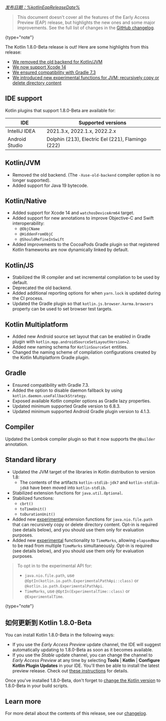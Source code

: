 [//]: # (title: Kotlin 1.8.0-Beta 的新特性)

_[发布日期：%kotlinEapReleaseDate%](eap.md#build-details)_

> This document doesn't cover all the features of the Early Access Preview (EAP) release, but highlights the new ones and some major improvements.
> See the full list of changes in the [GitHub changelog](https://github.com/JetBrains/kotlin/releases/tag/v1.8.0-Beta).
>
{type="note"}

The Kotlin 1.8.0-Beta release is out! Here are some highlights from this release:

* [We removed the old backend for Kotlin/JVM](#kotlin-jvm)
* [We now support Xcode 14](#kotlin-native)
* [We ensured compatibility with Gradle 7.3](#gradle)
* [We introduced new experimental functions for JVM: recursively copy or delete directory content](#standard-library)

## IDE support

Kotlin plugins that support 1.8.0-Beta are available for:

| IDE | Supported versions |
|--|--|
| IntelliJ IDEA | 2021.3.x, 2022.1.x, 2022.2.x |
| Android Studio | Dolphin (213), Electric Eel (221), Flamingo (222) |

## Kotlin/JVM

* Removed the old backend. (The `-Xuse-old-backend` compiler option is no longer supported).
* Added support for Java 19 bytecode.

## Kotlin/Native

* Added support for Xcode 14 and `watchosDeviceArm64` target.
* Added support for new annotations to improve Objective-C and Swift interoperability:
    * `@ObjCName`
    * `@HiddenFromObjC`
    * `@ShouldRefineInSwift`
* Added improvements to the CocoaPods Gradle plugin so that registered Kotlin frameworks are now dynamically linked by default.

## Kotlin/JS

* Stabilized the IR compiler and set incremental compilation to be used by default.
* Deprecated the old backend.
* Added additional reporting options for when `yarn.lock` is updated during the CI process.
* Updated the Gradle plugin so that `kotlin.js.browser.karma.browsers` property can be used to set browser test targets.

## Kotlin Multiplatform

* Added new Android source set layout that can be enabled in Gradle plugin with `kotlin.mpp.androidSourceSetLayoutVersion=2`.
* Added new naming schema for `KotlinSourceSet` entities.
* Changed the naming scheme of compilation configurations created by the Kotlin Multiplatform Gradle plugin.

## Gradle

* Ensured compatibility with Gradle 7.3.
* Added the option to disable daemon fallback by using `kotlin.daemon.useFallbackStrategy`.
* Exposed available Kotlin compiler options as Gradle lazy properties.
* Updated minimum supported Gradle version to 6.8.3.
* Updated minimum supported Android Gradle plugin version to 4.1.3.

## Compiler

Updated the Lombok compiler plugin so that it now supports the `@Builder` annotation.

## Standard library

* Updated the JVM target of the libraries in Kotlin distribution to version 1.8:
   * The contents of the artifacts `kotlin-stdlib-jdk7` and `kotlin-stdlib-jdk8` have been moved into `kotlin-stdlib`.
* Stabilized extension functions for `java.util.Optional`.
* Stabilized functions:
    * `cbrt()`
    * `toTimeUnit()`
    * `toDurationUnit()`
* Added new [experimental](components-stability.md#stability-levels-explained) extension functions for `java.nio.file.path` that can recursively copy or delete directory content. Opt-in is required (see details below), and you should use them only for evaluation purposes.
* Added new [experimental](components-stability.md#stability-levels-explained) functionality to `TimeMarks`, allowing `elapsedNow` to be read from multiple `TimeMarks` simultaneously. Opt-in is required (see details below), and you should use them only for evaluation purposes.

> To opt in to the experimental API for:
> * `java.nio.file.path`, use `@OptIn(kotlin.io.path.ExperimentalPathApi::class)` or `@kotlin.io.path.ExperimentalPathApi`.
> * `TimeMarks`, use `@OptIn(ExperimentalTime::class)` or `@ExperimentalTime`.
>
{type="note"}

## 如何更新到 Kotlin 1.8.0-Beta

You can install Kotlin 1.8.0-Beta in the following ways:

* If you use the _Early Access Preview_ update channel, the IDE will suggest automatically updating to 1.8.0-Beta as soon as it becomes available.
* If you use the _Stable_ update channel, you can change the channel to _Early Access Preview_ at any time by selecting **Tools** | **Kotlin** | **Configure Kotlin Plugin Updates** in your IDE. You'll then be able to install the latest preview release. Check out [these instructions](install-eap-plugin.md) for details.

Once you've installed 1.8.0-Beta, don't forget to [change the Kotlin version](configure-build-for-eap.md) to 1.8.0-Beta in your build scripts.

## Learn more

For more detail about the contents of this release, see our [changelog](https://github.com/JetBrains/kotlin/releases/tag/v1.8.0-Beta).
